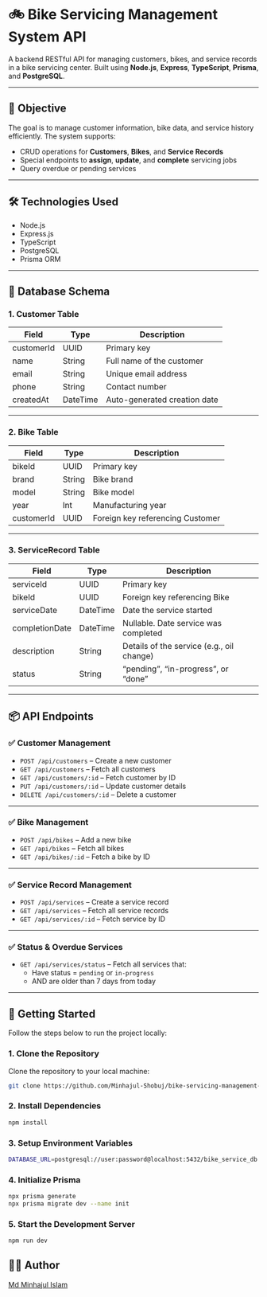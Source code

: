 # 🚲 Bike Servicing Management System API

A backend RESTful API for managing customers, bikes, and service records in a bike servicing center. Built using **Node.js**, **Express**, **TypeScript**, **Prisma**, and **PostgreSQL**.

---

## 🎯 Objective

The goal is to manage customer information, bike data, and service history efficiently. The system supports:

- CRUD operations for **Customers**, **Bikes**, and **Service Records**
- Special endpoints to **assign**, **update**, and **complete** servicing jobs
- Query overdue or pending services

---

## 🛠 Technologies Used

- Node.js
- Express.js
- TypeScript
- PostgreSQL
- Prisma ORM

---

## 🧱 Database Schema

### 1. **Customer Table**

| Field      | Type     | Description                  |
| ---------- | -------- | ---------------------------- |
| customerId | UUID     | Primary key                  |
| name       | String   | Full name of the customer    |
| email      | String   | Unique email address         |
| phone      | String   | Contact number               |
| createdAt  | DateTime | Auto-generated creation date |

---

### 2. **Bike Table**

| Field      | Type   | Description                      |
| ---------- | ------ | -------------------------------- |
| bikeId     | UUID   | Primary key                      |
| brand      | String | Bike brand                       |
| model      | String | Bike model                       |
| year       | Int    | Manufacturing year               |
| customerId | UUID   | Foreign key referencing Customer |

---

### 3. **ServiceRecord Table**

| Field          | Type     | Description                               |
| -------------- | -------- | ----------------------------------------- |
| serviceId      | UUID     | Primary key                               |
| bikeId         | UUID     | Foreign key referencing Bike              |
| serviceDate    | DateTime | Date the service started                  |
| completionDate | DateTime | Nullable. Date service was completed      |
| description    | String   | Details of the service (e.g., oil change) |
| status         | String   | “pending”, “in-progress”, or “done”       |

---

## 📦 API Endpoints

### ✅ Customer Management

- `POST /api/customers` – Create a new customer
- `GET /api/customers` – Fetch all customers
- `GET /api/customers/:id` – Fetch customer by ID
- `PUT /api/customers/:id` – Update customer details
- `DELETE /api/customers/:id` – Delete a customer

---

### ✅ Bike Management

- `POST /api/bikes` – Add a new bike
- `GET /api/bikes` – Fetch all bikes
- `GET /api/bikes/:id` – Fetch a bike by ID

---

### ✅ Service Record Management

- `POST /api/services` – Create a service record
- `GET /api/services` – Fetch all service records
- `GET /api/services/:id` – Fetch service by ID

---

### ✅ Status & Overdue Services

- `GET /api/services/status` – Fetch all services that:
  - Have status = `pending` or `in-progress`
  - AND are older than 7 days from today

---

## 🚀 Getting Started

Follow the steps below to run the project locally:

### 1. **Clone the Repository**

Clone the repository to your local machine:

```bash
git clone https://github.com/Minhajul-Shobuj/bike-servicing-management-api
```

### 2. Install Dependencies

```bash
npm install
```

### 3. Setup Environment Variables

```bash
DATABASE_URL=postgresql://user:password@localhost:5432/bike_service_db
```

### 4. Initialize Prisma

```bash
npx prisma generate
npx prisma migrate dev --name init
```

### 5. Start the Development Server

```bash
npm run dev
```

## 🧑‍💻 Author

[Md Minhajul Islam](https://github.com/Minhajul-Shobuj)
